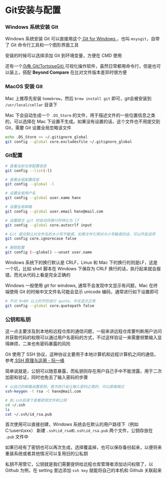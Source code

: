 # Git安装与配置

### Windows 系统安装 Git

Windows 系统安装 Git 可以直接用这个[ Git for Windows ](https://git-for-windows.github.io/)，也叫 `msysgit`，自带了 Git 命令行工具和一个图形界面工具

安装的时候可以选择添加 Git 到环境变量，方便在 CMD 使用

还有一个[乌龟 Git(TortoiseGit) ](https://tortoisegit.org/)可视化操作软件，虽然日常都用命令行，但是也可以装上，搭配 **Beyond Compare** 在比对文件版本差异时很方便

### MacOS 安装 Git

Mac 上推荐先安装 `homebrew`，然后 `brew install git` 即可，git会被安装到 `/usr/local/cellar` 目录下

Mac 下会自动生成一个 `.DS_Store` 的文件，用于描述文件的一些位置信息之类的，可以选择在 Mac 下设置不生成。如果没有设置的话，这个文件也不用提交到 Git，需要 Git 设置全局忽略该文件

```bash
echo .DS_Store >> ~/.gitignore_global
git config --global core.excludesfile ~/.gitignore_global
```

### Git配置

```bash
# 查看当前仓库配置信息
git config --list(-l)

# 查看全局配置信息
git config --global -l

# 设置全局用户名
git config --global user.name hanx

# 设置全局邮箱
git config --global user.email hanx@mail.com

# 设置提交 git 时自动将换行符转化为 lf
git config --global core.autocrlf input

# Git 提交默认对文件名的大小写不敏感，如果文件引用对大小写敏感的话，可以开启该项
git config core.ignorecase false

# 删除配置
git config (--global) --unset user.name
```

Windows 系统下的换行默认是 CRLF，Linux 和 Mac 下的换行的则是LF，这是一个坑，比如 shell 脚本在 Windows 下保存为 CRLF 换行的话，执行起来就会报错，而光从代码上看是完全正确的

Windows 一般使用 git for windows, 通常不会发现中文显示有问题，Mac 在终端使用 Git 的时候中文文件名可能会显示 unicode 编码，通常进行如下设置即可

```bash
# 不对 0×80 以上的字符进行 quote，中文显示正常
git config --global core.quotepath false
```

### 公钥和私钥

这一点主要涉及到本地和远程仓库的通信问题，一般来讲远程仓库要判断用户访问并获取代码的权限可以通过用户名密码的方式，不过这样验证一来需要频繁输入显得麻烦，二来也有密码暴露的风险

Git 使用了 SSH 协议，这种协议主要用于本地计算机和远程计算机之间的通信，参考[ SSH 原理与运用 - 阮一峰](http://www.ruanyifeng.com/blog/2011/12/ssh_remote_login.html)

简单说就是，公钥可以随意暴露，而私钥则存在用户自己手中不能泄露，用于二次加密和验证，同时也免去了输入密码的步骤

```bash
# 以自己的邮箱设置密钥，首次执行会让输入密码之类的，可以直接跳过
ssh-keygen -t rsa -C hanx@mail.com

# 到.ssh目录下查看密钥文件和公钥
cd ~/.ssh
ls
cat ~/.ssh/id_rsa.pub
```

首次使用可以直接创建，Windows 系统会在默认的用户路径下（例如 C:\users\xxx） 新建 `.ssh\id_rsa和.ssh\id_rsa.pub` 两个文件，公钥存放在 `.pub` 文件中

如果已经有了密钥也可以再次生成，选择覆盖掉，也可以保存备份起来，以便将来重装系统或者其他情况可以复用旧的公私钥

私钥不用管它，公钥就是我们需要提供给远程仓库管理者添加访问权限了，以 Github 为例，在 setting 里边添加 `ssh key` 就能将自己的本机和 Github 关联起来
